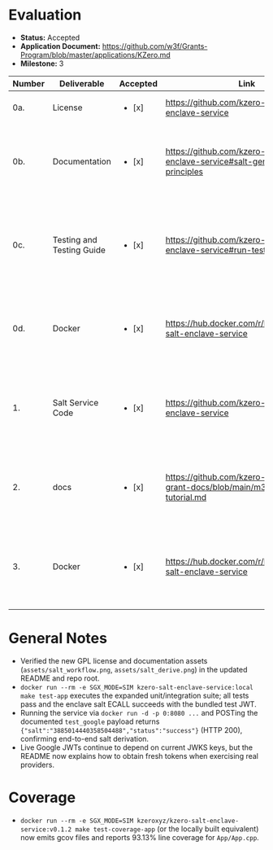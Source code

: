 # Evaluation

- **Status:** Accepted
- **Application Document:** https://github.com/w3f/Grants-Program/blob/master/applications/KZero.md
- **Milestone:** 3

| Number | Deliverable | Accepted | Link | Evaluation Notes |
| ------ | ----------- | -------- | ---- | ---------------- |
| 0a. | License |<ul><li>[x]</li></ul>| https://github.com/kzero-xyz/kzero-salt-enclave-service | Added `LICENSE_GPLv3.md` with the full GPLv3 text in the repository root. |
| 0b. | Documentation |<ul><li>[x]</li></ul>| https://github.com/kzero-xyz/kzero-salt-enclave-service#salt-generation-principles | README now explains the salt workflow, HKDF derivation, and how to use the bundled test JWT/JWK versus live providers; links to the detailed spec. |
| 0c. | Testing and Testing Guide |<ul><li>[x]</li></ul>| https://github.com/kzero-xyz/kzero-salt-enclave-service#run-tests | `make test-app` drives `tests/test_app.cpp`, hitting `verify_jwt_for_provider`, `process_jwt_token`, and enclave ECALL paths; `make test-coverage-app` emits gcov with 93.13% coverage of `App.cpp`. |
| 0d. | Docker |<ul><li>[x]</li></ul>| https://hub.docker.com/r/kzeroxyz/kzero-salt-enclave-service | Container builds cleanly; locally built image responds `200` for the documented `test_google` JWT and the README explains how to refresh live JWKS tokens. |
| 1. | Salt Service Code |<ul><li>[x]</li></ul>| https://github.com/kzero-xyz/kzero-salt-enclave-service | SGX host/enclave flow verified end-to-end via the test provider: `/get_salt` returns `3885014440358504488` and enclave error branches are now covered by tests. |
| 2. | docs |<ul><li>[x]</li></ul>| https://github.com/kzero-xyz/kzero-grant-docs/blob/main/m3-docker-tutorial.md | Tutorial references the fixed JWT/JWK combo and is linked from the README, guiding evaluators through Docker execution and API validation. |
| 3. | Docker |<ul><li>[x]</li></ul>| https://hub.docker.com/r/kzeroxyz/kzero-salt-enclave-service | Image tag `v0.1.2` publishes the updated binaries and test targets (`make test-app`, `make test-coverage-app`); local build mirrors the published setup and passes the same checks. |

# General Notes

- Verified the new GPL license and documentation assets (`assets/salt_workflow.png`, `assets/salt_derive.png`) in the updated README and repo root.
- `docker run --rm -e SGX_MODE=SIM kzero-salt-enclave-service:local make test-app` executes the expanded unit/integration suite; all tests pass and the enclave salt ECALL succeeds with the bundled test JWT.
- Running the service via `docker run -d -p 0:8080 ...` and POSTing the documented `test_google` payload returns `{"salt":"3885014440358504488","status":"success"}` (HTTP 200), confirming end-to-end salt derivation.
- Live Google JWTs continue to depend on current JWKS keys, but the README now explains how to obtain fresh tokens when exercising real providers.


# Coverage

- `docker run --rm -e SGX_MODE=SIM kzeroxyz/kzero-salt-enclave-service:v0.1.2 make test-coverage-app` (or the locally built equivalent) now emits gcov files and reports 93.13% line coverage for `App/App.cpp`.
